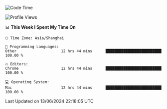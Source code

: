 <!--START_SECTION:waka-->
![Code Time](http://img.shields.io/badge/Code%20Time-2%2C364%20hrs%2046%20mins-blue)

![Profile Views](http://img.shields.io/badge/Profile%20Views-0-blue)

📊 **This Week I Spent My Time On** 

```text
🕑︎ Time Zone: Asia/Shanghai

💬 Programming Languages: 
Other                    12 hrs 44 mins      █████████████████████████   100.00 % 

🔥 Editors: 
Chrome                   12 hrs 44 mins      █████████████████████████   100.00 % 

💻 Operating System: 
Mac                      12 hrs 44 mins      █████████████████████████   100.00 % 
```


 Last Updated on 13/06/2024 22:18:05 UTC
<!--END_SECTION:waka-->